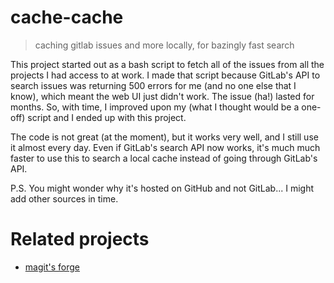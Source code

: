 # cache-cache

> caching gitlab issues and more locally, for bazingly fast search



This project started out as a bash script to fetch all of the issues from all the projects I had access to at work. I made that script because GitLab's API to search issues was returning 500 errors for me (and no one else that I know), which meant the web UI just didn't work. The issue (ha!) lasted for months. So, with time, I improved upon my (what I thought would be a one-off) script and I ended up with this project.

The code is not great (at the moment), but it works very well, and I still use it almost every day. Even if GitLab's search API now works, it's much much faster to use this to search a local cache instead of going through GitLab's API.

P.S. You might wonder why it's hosted on GitHub and not GitLab... I might add other sources in time.

# Related projects

- [magit's forge](https://github.com/magit/forge)
